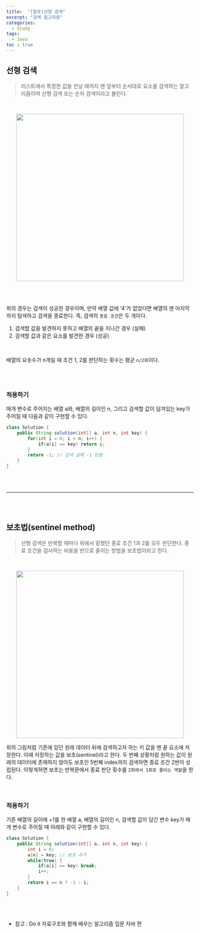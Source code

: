 ```yaml
---
title:  "[알유]선형 검색"
excerpt: "검색 알고리즘"
categories: 
  - Study
tags: 
  - Java
toc : true
---
```


## 선형 검색
> 리스트에서 특정한 값을 만날 때까지 맨 앞부터 순서대로 요소를 검색하는 알고리즘이며 선형 검색 또는 순차 검색이라고 불린다.

<br>



<p align="center"><img src="https://user-images.githubusercontent.com/70805241/117855222-3b697300-b2c5-11eb-9aad-d2a3cc0a6fc7.png" height="450px" width="450px">
</p>

<br><br>

위의 경우는 검색이 성공한 경우이며, 만약 배열 값에 '4'가 없었다면 배열의 맨 마지막까지 탐색하고 검색을 종료한다. 즉, 검색의 `종료 조건`은 두 개이다. <br>

1. 검색할 값을 발견하지 못하고 배열의 끝을 지나간 경우 (실패)
2. 검색할 값과 같은 요소를 발견한 경우 (성공)

<br>

배열의 요솟수가 n개일 때 조건 1, 2를 판단하는 횟수는 평균 `n/2회`이다.

<br><br> 



### 적용하기

매개 변수로 주어지는 배열 a와, 배열의 길이인 n, 그리고 검색할 값이 담겨있는 key가 주어질 때 다음과 같이 구현할 수 있다. <br>

```java
class Solution {
    public String solution(int[] a, int n, int key) {
        for(int i = 0; i < n; i++) {
            if(a[i] == key) return i;
        }
        return -1; // 검색 실패 -1 반환
    }
}
```


<br><br>

---------

<br><br>



## 보초법(sentinel method)
>선형 검색은 반복할 때마다 위에서 말했던 종료 조건 1과 2를 모두 판단한다. 종료 조건을 검사하는 비용을 반으로 줄이는 방법을 보초법이라고 한다.

<br>

<p align="center"><img src="https://user-images.githubusercontent.com/70805241/117859171-a0bf6300-b2c9-11eb-9836-b5d8a937dc8d.png" height="450px" width="450px">
</p>


위의 그림처럼 기존에 있던 원래 데이터 뒤에 검색하고자 하는 키 값을 맨 끝 요소에 저장한다. 이때 저장하는 값을 보초(sentinel)라고 한다. 두 번째 상황처럼 원하는 값이 원래의 데이터에 존재하지 않아도 보초인 5번째 index까지 검색하면 종료 조건 2번이 성립된다. 이렇게하면 보초는 반복문에서 종료 판단 횟수를 `2회에서 1회로 줄이는 역할`을 한다.

<br>


### 적용하기

기존 배열의 길이에 +1를 한 배열 a, 배열의 길이인 n, 검색할 값이 담긴 변수 key가 매개 변수로 주어질 때 아래와 같이 구현할 수 있다.

```java
class Solution {
    public String solution(int[] a, int n, int key) {
        int i = 0;
        a[n] = key; // 보초 추가
        while(true) {
            if(a[i] == key) break;
            i++;
        }
        return i == n ? -1 : i;
    }
}
```


<br><br>

- 참고 : Do it 자료구조와 함께 배우는 알고리즘 입문 자바 편